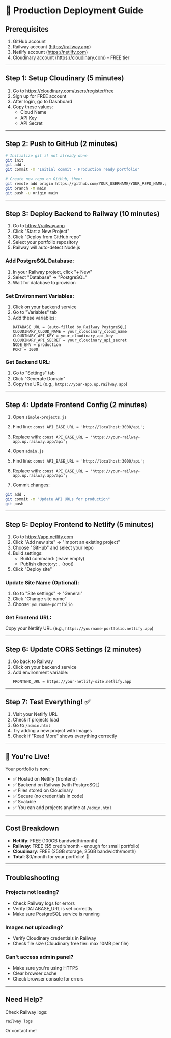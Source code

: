 # 🚀 Production Deployment Guide

## Prerequisites
1. GitHub account
2. Railway account (https://railway.app)
3. Netlify account (https://netlify.com)
4. Cloudinary account (https://cloudinary.com) - FREE tier

---

## Step 1: Setup Cloudinary (5 minutes)

1. Go to https://cloudinary.com/users/register/free
2. Sign up for FREE account
3. After login, go to Dashboard
4. Copy these values:
   - Cloud Name
   - API Key
   - API Secret

---

## Step 2: Push to GitHub (2 minutes)

```bash
# Initialize git if not already done
git init
git add .
git commit -m "Initial commit - Production ready portfolio"

# Create new repo on GitHub, then:
git remote add origin https://github.com/YOUR_USERNAME/YOUR_REPO_NAME.git
git branch -M main
git push -u origin main
```

---

## Step 3: Deploy Backend to Railway (10 minutes)

1. Go to https://railway.app
2. Click "Start a New Project"
3. Click "Deploy from GitHub repo"
4. Select your portfolio repository
5. Railway will auto-detect Node.js

### Add PostgreSQL Database:
1. In your Railway project, click "+ New"
2. Select "Database" → "PostgreSQL"
3. Wait for database to provision

### Set Environment Variables:
1. Click on your backend service
2. Go to "Variables" tab
3. Add these variables:
   ```
   DATABASE_URL = (auto-filled by Railway PostgreSQL)
   CLOUDINARY_CLOUD_NAME = your_cloudinary_cloud_name
   CLOUDINARY_API_KEY = your_cloudinary_api_key
   CLOUDINARY_API_SECRET = your_cloudinary_api_secret
   NODE_ENV = production
   PORT = 3000
   ```

### Get Backend URL:
1. Go to "Settings" tab
2. Click "Generate Domain"
3. Copy the URL (e.g., `https://your-app.up.railway.app`)

---

## Step 4: Update Frontend Config (2 minutes)

1. Open `simple-projects.js`
2. Find line: `const API_BASE_URL = 'http://localhost:3000/api';`
3. Replace with: `const API_BASE_URL = 'https://your-railway-app.up.railway.app/api';`

4. Open `admin.js`
5. Find line: `const API_BASE_URL = 'http://localhost:3000/api';`
6. Replace with: `const API_BASE_URL = 'https://your-railway-app.up.railway.app/api';`

7. Commit changes:
```bash
git add .
git commit -m "Update API URLs for production"
git push
```

---

## Step 5: Deploy Frontend to Netlify (5 minutes)

1. Go to https://app.netlify.com
2. Click "Add new site" → "Import an existing project"
3. Choose "GitHub" and select your repo
4. Build settings:
   - Build command: (leave empty)
   - Publish directory: `.` (root)
5. Click "Deploy site"

### Update Site Name (Optional):
1. Go to "Site settings" → "General"
2. Click "Change site name"
3. Choose: `yourname-portfolio`

### Get Frontend URL:
Copy your Netlify URL (e.g., `https://yourname-portfolio.netlify.app`)

---

## Step 6: Update CORS Settings (2 minutes)

1. Go back to Railway
2. Click on your backend service
3. Add environment variable:
   ```
   FRONTEND_URL = https://your-netlify-site.netlify.app
   ```

---

## Step 7: Test Everything! ✅

1. Visit your Netlify URL
2. Check if projects load
3. Go to `/admin.html`
4. Try adding a new project with images
5. Check if "Read More" shows everything correctly

---

## 🎉 You're Live!

Your portfolio is now:
- ✅ Hosted on Netlify (frontend)
- ✅ Backend on Railway (with PostgreSQL)
- ✅ Files stored on Cloudinary
- ✅ Secure (no credentials in code)
- ✅ Scalable
- ✅ You can add projects anytime at `/admin.html`

---

## Cost Breakdown

- **Netlify**: FREE (100GB bandwidth/month)
- **Railway**: FREE ($5 credit/month - enough for small portfolio)
- **Cloudinary**: FREE (25GB storage, 25GB bandwidth/month)
- **Total**: $0/month for your portfolio! 🎉

---

## Troubleshooting

### Projects not loading?
- Check Railway logs for errors
- Verify DATABASE_URL is set correctly
- Make sure PostgreSQL service is running

### Images not uploading?
- Verify Cloudinary credentials in Railway
- Check file size (Cloudinary free tier: max 10MB per file)

### Can't access admin panel?
- Make sure you're using HTTPS
- Clear browser cache
- Check browser console for errors

---

## Need Help?

Check Railway logs:
```bash
railway logs
```

Or contact me!